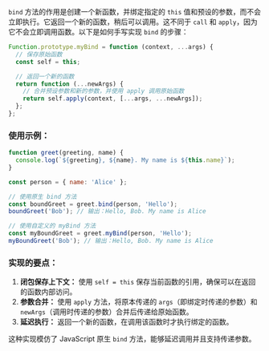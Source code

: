 `bind` 方法的作用是创建一个新函数，并绑定指定的 `this` 值和预设的参数，而不会立即执行。它返回一个新的函数，稍后可以调用。这不同于 `call` 和 `apply`，因为它不会立即调用函数。以下是如何手写实现 `bind` 的步骤：

```javascript
Function.prototype.myBind = function (context, ...args) {
  // 保存原始函数
  const self = this;

  // 返回一个新的函数
  return function (...newArgs) {
    // 合并预设参数和新的参数，并使用 apply 调用原始函数
    return self.apply(context, [...args, ...newArgs]);
  };
};
```

### 使用示例：

```javascript
function greet(greeting, name) {
  console.log(`${greeting}, ${name}. My name is ${this.name}`);
}

const person = { name: 'Alice' };

// 使用原生 bind 方法
const boundGreet = greet.bind(person, 'Hello');
boundGreet('Bob'); // 输出：Hello, Bob. My name is Alice

// 使用自定义的 myBind 方法
const myBoundGreet = greet.myBind(person, 'Hello');
myBoundGreet('Bob'); // 输出：Hello, Bob. My name is Alice
```

### 实现的要点：
1. **闭包保存上下文：** 使用 `self = this` 保存当前函数的引用，确保可以在返回的函数内部访问。
2. **参数合并：** 使用 `apply` 方法，将原本传递的 `args`（即绑定时传递的参数）和 `newArgs`（调用时传递的参数）合并后传递给原始函数。
3. **延迟执行：** 返回一个新的函数，在调用该函数时才执行绑定的函数。

这种实现模仿了 JavaScript 原生 `bind` 方法，能够延迟调用并且支持传递参数。
